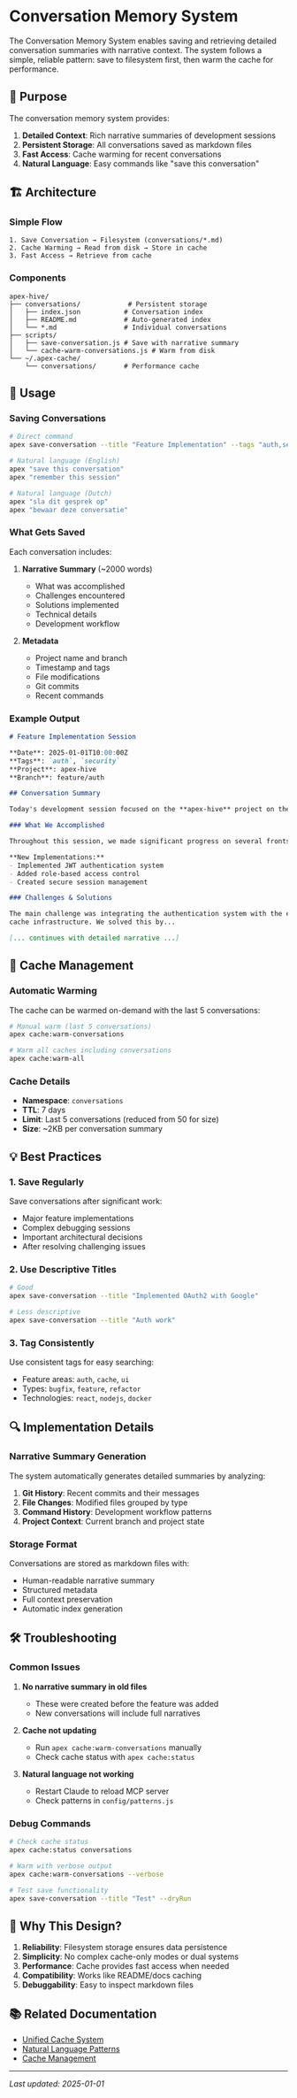 # Conversation Memory System

<overview>
The Conversation Memory System enables saving and retrieving detailed conversation summaries with narrative context. The system follows a simple, reliable pattern: save to filesystem first, then warm the cache for performance.
</overview>

## 🎯 Purpose

The conversation memory system provides:

1. **Detailed Context**: Rich narrative summaries of development sessions
2. **Persistent Storage**: All conversations saved as markdown files
3. **Fast Access**: Cache warming for recent conversations
4. **Natural Language**: Easy commands like "save this conversation"

## 🏗️ Architecture

### Simple Flow

```
1. Save Conversation → Filesystem (conversations/*.md)
2. Cache Warming → Read from disk → Store in cache
3. Fast Access → Retrieve from cache
```

### Components

```
apex-hive/
├── conversations/            # Persistent storage
│   ├── index.json           # Conversation index
│   ├── README.md            # Auto-generated index
│   └── *.md                 # Individual conversations
├── scripts/
│   ├── save-conversation.js # Save with narrative summary
│   └── cache-warm-conversations.js # Warm from disk
└── ~/.apex-cache/
    └── conversations/       # Performance cache
```

## 📝 Usage

### Saving Conversations

```bash
# Direct command
apex save-conversation --title "Feature Implementation" --tags "auth,security"

# Natural language (English)
apex "save this conversation"
apex "remember this session"

# Natural language (Dutch)
apex "sla dit gesprek op"
apex "bewaar deze conversatie"
```

### What Gets Saved

Each conversation includes:

1. **Narrative Summary** (~2000 words)
   - What was accomplished
   - Challenges encountered
   - Solutions implemented
   - Technical details
   - Development workflow

2. **Metadata**
   - Project name and branch
   - Timestamp and tags
   - File modifications
   - Git commits
   - Recent commands

### Example Output

```markdown
# Feature Implementation Session

**Date**: 2025-01-01T10:00:00Z
**Tags**: `auth`, `security`
**Project**: apex-hive
**Branch**: feature/auth

## Conversation Summary

Today's development session focused on the **apex-hive** project on the `feature/auth` branch.

### What We Accomplished

Throughout this session, we made significant progress on several fronts:

**New Implementations:**
- Implemented JWT authentication system
- Added role-based access control
- Created secure session management

### Challenges & Solutions

The main challenge was integrating the authentication system with the existing 
cache infrastructure. We solved this by...

[... continues with detailed narrative ...]
```

## 🔄 Cache Management

### Automatic Warming

The cache can be warmed on-demand with the last 5 conversations:

```bash
# Manual warm (last 5 conversations)
apex cache:warm-conversations

# Warm all caches including conversations
apex cache:warm-all
```

### Cache Details

- **Namespace**: `conversations`
- **TTL**: 7 days
- **Limit**: Last 5 conversations (reduced from 50 for size)
- **Size**: ~2KB per conversation summary

## 💡 Best Practices

### 1. Save Regularly

Save conversations after significant work:
- Major feature implementations
- Complex debugging sessions
- Important architectural decisions
- After resolving challenging issues

### 2. Use Descriptive Titles

```bash
# Good
apex save-conversation --title "Implemented OAuth2 with Google"

# Less descriptive
apex save-conversation --title "Auth work"
```

### 3. Tag Consistently

Use consistent tags for easy searching:
- Feature areas: `auth`, `cache`, `ui`
- Types: `bugfix`, `feature`, `refactor`
- Technologies: `react`, `nodejs`, `docker`

## 🔍 Implementation Details

### Narrative Summary Generation

The system automatically generates detailed summaries by analyzing:

1. **Git History**: Recent commits and their messages
2. **File Changes**: Modified files grouped by type
3. **Command History**: Development workflow patterns
4. **Project Context**: Current branch and project state

### Storage Format

Conversations are stored as markdown files with:
- Human-readable narrative summary
- Structured metadata
- Full context preservation
- Automatic index generation

## 🛠️ Troubleshooting

### Common Issues

1. **No narrative summary in old files**
   - These were created before the feature was added
   - New conversations will include full narratives

2. **Cache not updating**
   - Run `apex cache:warm-conversations` manually
   - Check cache status with `apex cache:status`

3. **Natural language not working**
   - Restart Claude to reload MCP server
   - Check patterns in `config/patterns.js`

### Debug Commands

```bash
# Check cache status
apex cache:status conversations

# Warm with verbose output
apex cache:warm-conversations --verbose

# Test save functionality
apex save-conversation --title "Test" --dryRun
```

## 🚀 Why This Design?

1. **Reliability**: Filesystem storage ensures data persistence
2. **Simplicity**: No complex cache-only modes or dual systems
3. **Performance**: Cache provides fast access when needed
4. **Compatibility**: Works like README/docs caching
5. **Debuggability**: Easy to inspect markdown files

## 📚 Related Documentation

- [Unified Cache System](./unified-cache.md)
- [Natural Language Patterns](natural-language.md)
- [Cache Management](../02-guides/cache-management.md)

---

*Last updated: 2025-01-01*